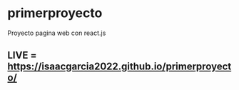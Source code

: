 # primerproyecto
Proyecto pagina web con react.js

## LIVE = https://isaacgarcia2022.github.io/primerproyecto/
